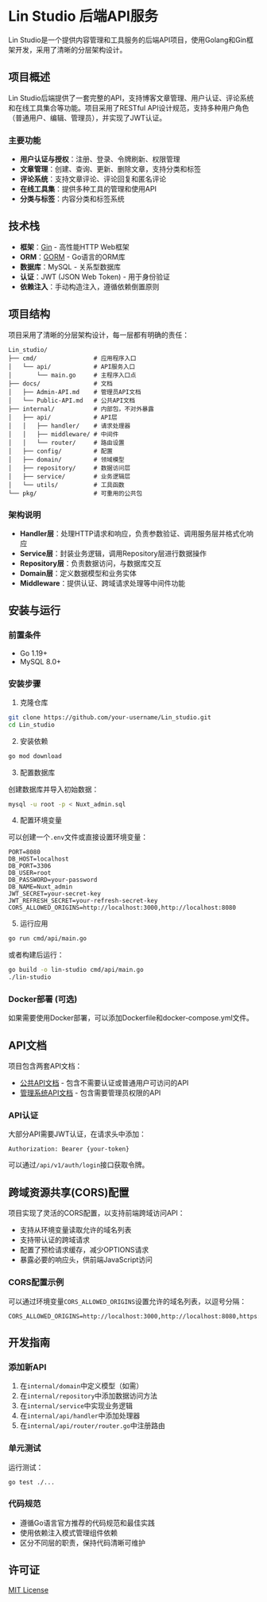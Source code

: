 # Lin Studio 后端API服务

Lin Studio是一个提供内容管理和工具服务的后端API项目，使用Golang和Gin框架开发，采用了清晰的分层架构设计。

## 项目概述

Lin Studio后端提供了一套完整的API，支持博客文章管理、用户认证、评论系统和在线工具集合等功能。项目采用了RESTful API设计规范，支持多种用户角色（普通用户、编辑、管理员），并实现了JWT认证。

### 主要功能

- **用户认证与授权**：注册、登录、令牌刷新、权限管理
- **文章管理**：创建、查询、更新、删除文章，支持分类和标签
- **评论系统**：支持文章评论、评论回复和匿名评论
- **在线工具集**：提供多种工具的管理和使用API
- **分类与标签**：内容分类和标签系统

## 技术栈

- **框架**：[Gin](https://github.com/gin-gonic/gin) - 高性能HTTP Web框架
- **ORM**：[GORM](https://gorm.io/) - Go语言的ORM库
- **数据库**：MySQL - 关系型数据库
- **认证**：JWT (JSON Web Token) - 用于身份验证
- **依赖注入**：手动构造注入，遵循依赖倒置原则

## 项目结构

项目采用了清晰的分层架构设计，每一层都有明确的责任：

```
Lin_studio/
├── cmd/                # 应用程序入口
│   └── api/            # API服务入口
│       └── main.go     # 主程序入口点
├── docs/               # 文档
│   ├── Admin-API.md    # 管理员API文档
│   └── Public-API.md   # 公共API文档
├── internal/           # 内部包，不对外暴露
│   ├── api/            # API层
│   │   ├── handler/    # 请求处理器
│   │   ├── middleware/ # 中间件
│   │   └── router/     # 路由设置
│   ├── config/         # 配置
│   ├── domain/         # 领域模型
│   ├── repository/     # 数据访问层
│   ├── service/        # 业务逻辑层
│   └── utils/          # 工具函数
└── pkg/                # 可重用的公共包
```

### 架构说明

- **Handler层**：处理HTTP请求和响应，负责参数验证、调用服务层并格式化响应
- **Service层**：封装业务逻辑，调用Repository层进行数据操作
- **Repository层**：负责数据访问，与数据库交互
- **Domain层**：定义数据模型和业务实体
- **Middleware**：提供认证、跨域请求处理等中间件功能

## 安装与运行

### 前置条件

- Go 1.19+
- MySQL 8.0+

### 安装步骤

1. 克隆仓库

```bash
git clone https://github.com/your-username/Lin_studio.git
cd Lin_studio
```

2. 安装依赖

```bash
go mod download
```

3. 配置数据库

创建数据库并导入初始数据：

```bash
mysql -u root -p < Nuxt_admin.sql
```

4. 配置环境变量

可以创建一个`.env`文件或直接设置环境变量：

```env
PORT=8080
DB_HOST=localhost
DB_PORT=3306
DB_USER=root
DB_PASSWORD=your-password
DB_NAME=Nuxt_admin
JWT_SECRET=your-secret-key
JWT_REFRESH_SECRET=your-refresh-secret-key
CORS_ALLOWED_ORIGINS=http://localhost:3000,http://localhost:8080
```

5. 运行应用

```bash
go run cmd/api/main.go
```

或者构建后运行：

```bash
go build -o lin-studio cmd/api/main.go
./lin-studio
```

### Docker部署 (可选)

如果需要使用Docker部署，可以添加Dockerfile和docker-compose.yml文件。

## API文档

项目包含两套API文档：

- [公共API文档](./docs/Public-API.md) - 包含不需要认证或普通用户可访问的API
- [管理系统API文档](./docs/Admin-API.md) - 包含需要管理员权限的API

### API认证

大部分API需要JWT认证，在请求头中添加：

```
Authorization: Bearer {your-token}
```

可以通过`/api/v1/auth/login`接口获取令牌。

## 跨域资源共享(CORS)配置

项目实现了灵活的CORS配置，以支持前端跨域访问API：

- 支持从环境变量读取允许的域名列表
- 支持带认证的跨域请求
- 配置了预检请求缓存，减少OPTIONS请求
- 暴露必要的响应头，供前端JavaScript访问

### CORS配置示例

可以通过环境变量`CORS_ALLOWED_ORIGINS`设置允许的域名列表，以逗号分隔：

```
CORS_ALLOWED_ORIGINS=http://localhost:3000,http://localhost:8080,https://example.com
```

## 开发指南

### 添加新API

1. 在`internal/domain`中定义模型（如需）
2. 在`internal/repository`中添加数据访问方法
3. 在`internal/service`中实现业务逻辑
4. 在`internal/api/handler`中添加处理器
5. 在`internal/api/router/router.go`中注册路由

### 单元测试

运行测试：

```bash
go test ./...
```

### 代码规范

- 遵循Go语言官方推荐的代码规范和最佳实践
- 使用依赖注入模式管理组件依赖
- 区分不同层的职责，保持代码清晰可维护

## 许可证

[MIT License](LICENSE) 